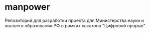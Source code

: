 # manpower
Репозиторий для разработки проекта для Министерства науки и высшего образования РФ в рамках хакатона "Цифровой прорыв"
